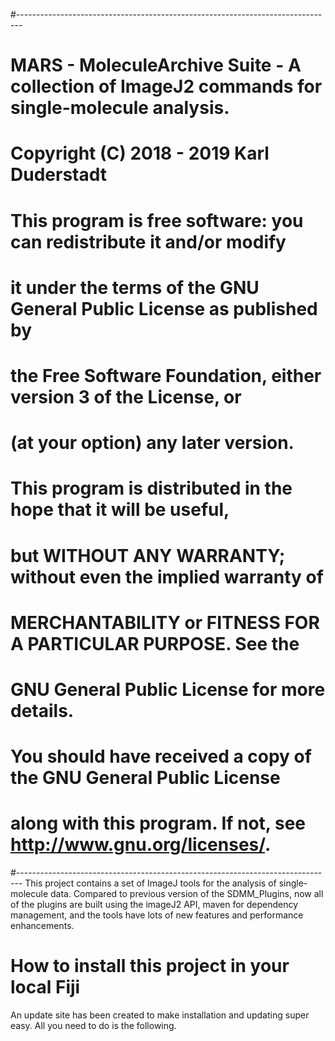 #-------------------------------------------------------------------------------
# MARS - MoleculeArchive Suite - A collection of ImageJ2 commands for single-molecule analysis.
# 
# Copyright (C) 2018 - 2019 Karl Duderstadt
# 
# This program is free software: you can redistribute it and/or modify
# it under the terms of the GNU General Public License as published by
# the Free Software Foundation, either version 3 of the License, or
# (at your option) any later version.
# 
# This program is distributed in the hope that it will be useful,
# but WITHOUT ANY WARRANTY; without even the implied warranty of
# MERCHANTABILITY or FITNESS FOR A PARTICULAR PURPOSE.  See the
# GNU General Public License for more details.
# 
# You should have received a copy of the GNU General Public License
# along with this program.  If not, see <http://www.gnu.org/licenses/>.
#-------------------------------------------------------------------------------
This project contains a set of ImageJ tools for the analysis of single-molecule data. Compared to previous version of the SDMM_Plugins, now all of the plugins are built using the imageJ2 API, maven for dependency management, and the tools have lots of new features and performance enhancements.

How to install this project in your local Fiji
===========================================

An update site has been created to make installation and updating super easy. All you need to do is the following.

